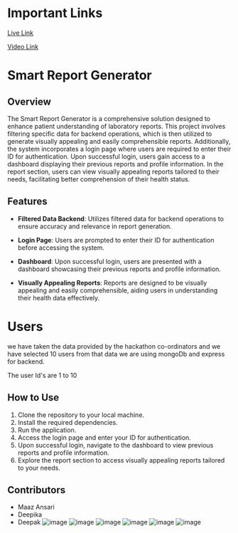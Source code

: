 # Important Links
[Live Link](https://smartreport.vercel.app/)

[Video Link](https://www.dropbox.com/scl/fi/2u1ed3era7x617nnxoil8/bandicam-2024-03-20-17-46-01-602.mp4?rlkey=py4pyaqys2dj3b74gywev199z&dl=0)
# Smart Report Generator

## Overview

The Smart Report Generator is a comprehensive solution designed to enhance patient understanding of laboratory reports. This project involves filtering specific data for backend operations, which is then utilized to generate visually appealing and easily comprehensible reports. Additionally, the system incorporates a login page where users are required to enter their ID for authentication. Upon successful login, users gain access to a dashboard displaying their previous reports and profile information. In the report section, users can view visually appealing reports tailored to their needs, facilitating better comprehension of their health status.

## Features

- **Filtered Data Backend**: Utilizes filtered data for backend operations to ensure accuracy and relevance in report generation.
  
- **Login Page**: Users are prompted to enter their ID for authentication before accessing the system.
  
- **Dashboard**: Upon successful login, users are presented with a dashboard showcasing their previous reports and profile information.
  
- **Visually Appealing Reports**: Reports are designed to be visually appealing and easily comprehensible, aiding users in understanding their health data effectively.

# Users

we have taken the data provided by the hackathon co-ordinators and we have selected 10 users from that data
we are using mongoDb and express for backend.

The user Id's are 1 to 10


## How to Use

1. Clone the repository to your local machine.
2. Install the required dependencies.
3. Run the application.
4. Access the login page and enter your ID for authentication.
5. Upon successful login, navigate to the dashboard to view previous reports and profile information.
6. Explore the report section to access visually appealing reports tailored to your needs.

## Contributors

- Maaz Ansari
- Deepika
- Deepak
![image](https://github.com/mxansari007/smartreport/assets/82407112/63fe0868-6fee-406f-99bc-495ae8e32593)
![image](https://github.com/mxansari007/smartreport/assets/82407112/69bbf418-8599-483b-848f-4d39d2ec337f)
![image](https://github.com/mxansari007/smartreport/assets/82407112/dda32e4d-65f3-49fb-87ae-1ff2679461d2)
![image](https://github.com/mxansari007/smartreport/assets/82407112/3863c1b0-f881-4b73-bc98-f204ca44cf9f)
![image](https://github.com/mxansari007/smartreport/assets/82407112/01c5de1d-cd9d-4b9f-af3f-7b294507af92)
![image](https://github.com/mxansari007/smartreport/assets/82407112/930e08b7-fcac-4de8-8044-707eb1aca5c4)








